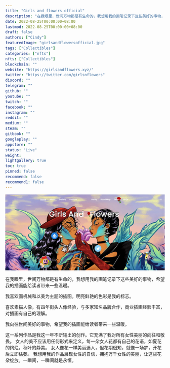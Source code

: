 ```yaml
---
title: "Girls and flowers official"
description: "在我眼里，世间万物都是有生命的，我想用我的画笔记录下这些美好的事物，希望我的插画能给读者带来一些温暖。"
date: 2022-08-25T00:00:00+08:00
lastmod: 2022-08-25T00:00:00+08:00
draft: false
authors: ["Cindy"]
featuredImage: "girlsandflowersofficial.jpg"
tags: ["Collectibles"]
categories: ["nfts"]
nfts: ["Collectibles"]
blockchain: ""
website: "https://girlsandflowers.xyz/"
twitter: "https://twitter.com/girlsnflowers"
discord: ""
telegram: ""
github: ""
youtube: ""
twitch: ""
facebook: ""
instagram: ""
reddit: ""
medium: ""
steam: ""
gitbook: ""
googleplay: ""
appstore: ""
status: "Live"
weight: 
lightgallery: true
toc: true
pinned: false
recommend: false
recommend1: false
---
```

![nft](20220825155614.jpg)

在我眼里，世间万物都是有生命的，我想用我的画笔记录下这些美好的事物，希望我的插画能给读者带来一些温暖。

我喜欢画机械和以美为主题的插图。明亮鲜艳的色彩是我的标志。

喜欢素描人像，有四年街头人像经验，与多家知名品牌合作，商业插画经验丰富，对插画有自己的理解。

我向往世间美好的事物，希望我的插画能给读者带来一些温暖。

这一系列作品是我这一年不断输出的创作。它充满了我对所有女性美丽的向往和敬畏。  女人的美不应该用任何形式来定义，每一朵女人花都有自己的花语，如夏花的绚烂，秋叶的静美。  女人像花一样美丽迷人，但花期很短，就像一场梦，开花后立即枯萎。  我想用我的作品展现女性的自信，拥抱万千女性的美丽，让这些花朵绽放。一瞬间，一瞬间就是永恒。